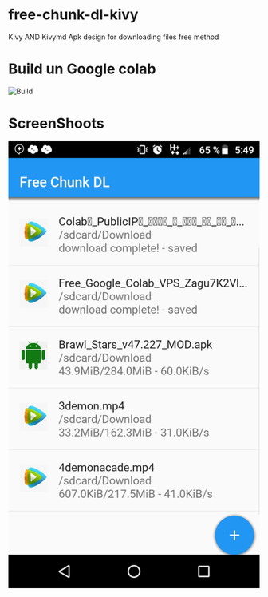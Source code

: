 # free-chunk-dl-kivy
Kivy AND Kivymd Apk design for downloading files free method 

# Build un Google colab
![[Build](https://github.com/ObisoftDev/free-chunk-dl-kivy/raw/main/1_7oukapIBInsovpHkQB3QZg.jpeg)](https://www.google.com/url?sa=t&source=web&rct=j&url=https://colab.research.google.com/drive/1b9gMzs6XAtxCtahxei4N0fWZk7xiPlVw%3Fusp%3Dsharing&ved=2ahUKEwit9K_t2Jz9AhXCTTABHeRzDQQQFnoECA8QAQ&usg=AOvVaw0p69Crh_ml7_rVLi3E_J4w)

# ScreenShoots
![imgm](https://github.com/ObisoftDev/free-chunk-dl-kivy/raw/main/Screenshot_20230213-054938.png)
